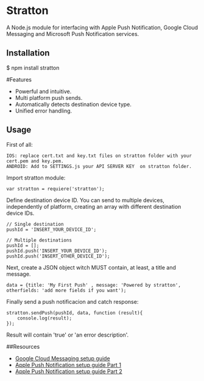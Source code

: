 Stratton
========

A Node.js module for interfacing with Apple Push Notification, Google Cloud Messaging and Microsoft Push Notification services.

## Installation 
$ npm install stratton

#Features
<ul>
<li>Powerful and intuitive.</li>
<li>Multi platform push sends.</li>
<li>Automatically detects destination device type.</li>
<li>Unified error handling.</li>
</ul>

## Usage 
First of all:
```
IOS: replace cert.txt and key.txt files on stratton folder with your cert.pem and key.pem. 
ANDROID: Add to SETTINGS.js your API SERVER KEY  on stratton folder.
```
Import stratton module:
```
var stratton = requiere('stratton');
```

Define destination device ID. You can send to multiple devices, independently of platform, creating an array with different destination device IDs.
```
// Single destination
pushId = 'INSERT_YOUR_DEVICE_ID';

// Multiple destinations
pushId = [];
pushId.push('INSERT_YOUR_DEVICE_ID');
pushId.push('INSERT_OTHER_DEVICE_ID');
```

Next, create a JSON object witch MUST contain, at least, a title and message. 
```
data = {title: 'My First Push' , message: 'Powered by stratton', otherfields: 'add more fields if you want');
```
Finally send a push notificacion and catch response:
```
stratton.sendPush(pushId, data, function (result){
	console.log(result);
});
```
Result will contain 'true' or 'an error description'.


##Resources
<ul>
<li> <a href="http://aerogear.org/docs/guides/aerogear-push-android/google-setup/"> Google Cloud Messaging setup guide</a> </li>
<li> <a href="http://aerogear.org/docs/guides/aerogear-push-ios/app-id-ssl-certificate-apns/"> Apple Push Notification setup guide Part 1</a> </li>
<li> <a href="https://github.com/argon/node-apn/wiki/Preparing-Certificates"> Apple Push Notification setup guide Part 2</a> </li>
</ul>
